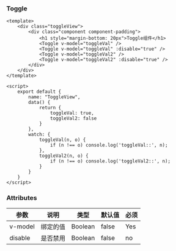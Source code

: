 ### Toggle

<template>
    <div class="toggleView">
        <div class="component component-padding">
            <h1 style="margin-bottom: 20px">Toggle组件</h1>
            <Toggle v-model="toggleVal" />
            <Toggle v-model="toggleVal" :disable="true" />
            <Toggle v-model="toggleVal2" />
            <Toggle v-model="toggleVal2" :disable="true" />
        </div>
    </div>
</template>

<script>
    export default {
        name: "ToggleView",
        data() {
            return {
                toggleVal: true,
                toggleVal2: false
            }
        },
        watch: {
            toggleVal(n, o) {
                if (n !== o) console.log('toggleVal::', n);
            },
            toggleVal2(n, o) {
                if (n !== o) console.log('toggleVal2::', n);
            }
        }
    }
</script>

```vue
<template>
    <div class="toggleView">
        <div class="component component-padding">
            <h1 style="margin-bottom: 20px">Toggle组件</h1>
            <Toggle v-model="toggleVal" />
            <Toggle v-model="toggleVal" :disable="true" />
            <Toggle v-model="toggleVal2" />
            <Toggle v-model="toggleVal2" :disable="true" />
        </div>
    </div>
</template>

<script>
    export default {
        name: "ToggleView",
        data() {
            return {
                toggleVal: true,
                toggleVal2: false
            }
        },
        watch: {
            toggleVal(n, o) {
                if (n !== o) console.log('toggleVal::', n);
            },
            toggleVal2(n, o) {
                if (n !== o) console.log('toggleVal2::', n);
            }
        }
    }
</script>

```

### Attributes

| 参数     | 说明  | 类型    | 默认值  | 必须    |
| ------- | ---- | ------ | ------- | ------ |
| v-model    | 绑定的值 | Boolean | false | Yes     |
| disable   | 是否禁用 | Boolean | false | no     |